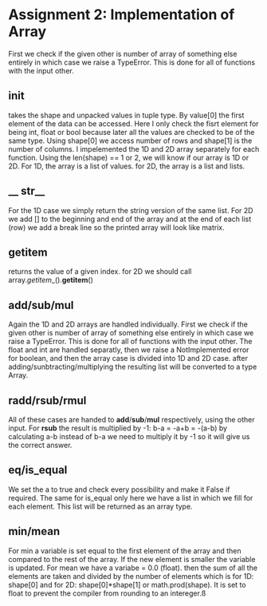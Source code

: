# Assignment 2: Implementation of Array
First we check if the given other is number of array of something else entirely in which case we raise a TypeError. This is done for all of functions with the input other.
## __init__
takes the shape and unpacked values in tuple type. By value[0] the first element of the data can be accessed. Here I only check the fisrt element for being int, float or bool because later all the values are checked to be of the same type. 
Using shape[0] we access number of rows and shape[1] is the number of columns. 
I impelemented the 1D and 2D array separately for each function. Using the len(shape) == 1 or 2, we will know if our array is 1D or 2D. 
For 1D, the array is a list of values.
for 2D, the array is a list and lists.

## __ str__

For the 1D case we simply return the string version of the same list.
For 2D we add [] to the beginning and end of the array and at the end of each list (row) we add a break line so the printed array will look like matrix.

## __getitem__
returns the value of a given index. for 2D we should call array._getitem__().__getitem__()
 
## __add__/__sub__/__mul__
Again the 1D and 2D arrays are handled individually. 
First we check if the given other is number of array of something else entirely in which case we raise a TypeError. This is done for all of functions with the input other.
The float and int are handled separatly, then we raise a NotImplemented error for boolean, and then the array case is divided into 1D and 2D case.
after adding/sunbtracting/multiplying the resulting list will be converted to a type Array.

## __radd__/__rsub__/__rmul__
All of these cases are handed to __add__/__sub__/__mul__ respectively, using the other input. For __rsub__ the result is multiplied by -1:
b-a = -a+b = -(a-b)
by calculating a-b instead of b-a we need to multiply it by -1 so it will give us the correct answer.

## __eq__/is_equal
We set the a to true and check every possibility and make it False if required. 
The same for is_equal only here we have a list in which we fill for each element. This list will be returned as an array type.

## min/mean

For min a variable is set equal to the first element of the array and then compared to the rest of the array. If the new element is smaller the variable is updated.
For mean we have a variabe = 0.0 (float).
then the sum of all the elements are taken and divided by the number of elements which is for 1D: shape[0] and for 2D: shape[0]*shape[1] or math.prod(shape).
It is set to float to prevent the compiler from rounding to an intereger.ß
